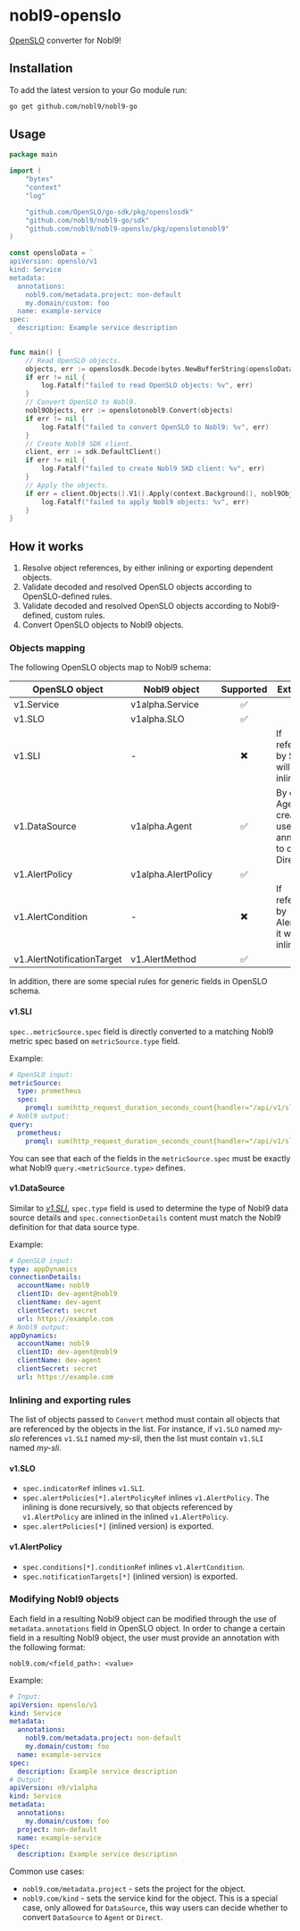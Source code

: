 # nobl9-openslo

[OpenSLO](https://openslo.com) converter for Nobl9!

## Installation

To add the latest version to your Go module run:

```sh
go get github.com/nobl9/nobl9-go
```

## Usage

```go
package main

import (
	"bytes"
	"context"
	"log"

	"github.com/OpenSLO/go-sdk/pkg/openslosdk"
	"github.com/nobl9/nobl9-go/sdk"
	"github.com/nobl9/nobl9-openslo/pkg/openslotonobl9"
)

const opensloData = `
apiVersion: openslo/v1
kind: Service
metadata:
  annotations:
    nobl9.com/metadata.project: non-default
    my.domain/custom: foo
  name: example-service
spec:
  description: Example service description
`

func main() {
	// Read OpenSLO objects.
	objects, err := openslosdk.Decode(bytes.NewBufferString(opensloData), openslosdk.FormatYAML)
	if err != nil {
		log.Fatalf("failed to read OpenSLO objects: %v", err)
	}
	// Convert OpenSLO to Nobl9.
	nobl9Objects, err := openslotonobl9.Convert(objects)
	if err != nil {
		log.Fatalf("failed to convert OpenSLO to Nobl9: %v", err)
	}
	// Create Nobl9 SDK client.
	client, err := sdk.DefaultClient()
	if err != nil {
		log.Fatalf("failed to create Nobl9 SKD client: %v", err)
	}
	// Apply the objects.
	if err = client.Objects().V1().Apply(context.Background(), nobl9Objects); err != nil {
		log.Fatalf("failed to apply Nobl9 objects: %v", err)
	}
}
```

## How it works

1. Resolve object references, by either inlining or exporting dependent objects.
2. Validate decoded and resolved OpenSLO objects according to OpenSLO-defined rules.
3. Validate decoded and resolved OpenSLO objects according to Nobl9-defined, custom rules.
4. Convert OpenSLO objects to Nobl9 objects.

### Objects mapping

The following OpenSLO objects map to Nobl9 schema:

| OpenSLO object             | Nobl9 object        | Supported | Extra rules                                                      |
|----------------------------|---------------------|:---------:|------------------------------------------------------------------|
| v1.Service                 | v1alpha.Service     |     ✅     |                                                                  |
| v1.SLO                     | v1alpha.SLO         |     ✅     |                                                                  |
| v1.SLI                     | -                   |    ✖️     | If referenced by SLO it will be inlined.                         |
| v1.DataSource              | v1alpha.Agent       |     ✅     | By default Agent is created, use annotations to create a Direct. |
| v1.AlertPolicy             | v1alpha.AlertPolicy |     ✅     |                                                                  |
| v1.AlertCondition          | -                   |    ✖️     | If referenced by AlertPolicy it will be inlined.                 |
| v1.AlertNotificationTarget | v1.AlertMethod      |     ✅     |                                                                  |

In addition, there are some special rules for generic fields in OpenSLO schema.

#### v1.SLI

`spec..metricSource.spec` field is directly converted to a matching Nobl9
metric spec based on `metricSource.type` field.

Example:

```yaml
# OpenSLO input:
metricSource:
  type: prometheus
  spec:
    promql: sum(http_request_duration_seconds_count{handler="/api/v1/slos"})
# Nobl9 output:
query:
  prometheus:
    promql: sum(http_request_duration_seconds_count{handler="/api/v1/slos"})
```

You can see that each of the fields in the `metricSource.spec` must be exactly
what Nobl9 `query.<metricSource.type>` defines.

#### v1.DataSource

Similar to [_v1.SLI_](#v1sli), `spec.type` field is used to determine the type
of Nobl9 data source details and `spec.connectionDetails` content must match
the Nobl9 definition for that data source type.

Example:

```yaml
# OpenSLO input:
type: appDynamics
connectionDetails:
  accountName: nobl9
  clientID: dev-agent@nobl9
  clientName: dev-agent
  clientSecret: secret
  url: https://example.com
# Nobl9 output:
appDynamics:
  accountName: nobl9
  clientID: dev-agent@nobl9
  clientName: dev-agent
  clientSecret: secret
  url: https://example.com
```

### Inlining and exporting rules

The list of objects passed to `Convert` method must contain all objects
that are referenced by the objects in the list.
For instance, if `v1.SLO` named _my-slo_ references `v1.SLI` named _my-sli_,
then the list must contain `v1.SLI` named _my-sli_.

#### v1.SLO

- `spec.indicatorRef` inlines `v1.SLI`.
- `spec.alertPolicies[*].alertPolicyRef` inlines `v1.AlertPolicy`.
  The inlining is done recursively, so that objects referenced by `v1.AlertPolicy`
  are inlined in the inlined `v1.AlertPolicy`.
- `spec.alertPolicies[*]` (inlined version) is exported.

#### v1.AlertPolicy

- `spec.conditions[*].conditionRef` inlines `v1.AlertCondition`.
- `spec.notificationTargets[*]` (inlined version) is exported.

### Modifying Nobl9 objects

Each field in a resulting Nobl9 object can be modified through the use of
`metadata.annotations` field in OpenSLO object.
In order to change a certain field in a resulting Nobl9 object,
the user must provide an annotation with the following format:

```
nobl9.com/<field_path>: <value>
```

Example:

```yaml
# Input:
apiVersion: openslo/v1
kind: Service
metadata:
  annotations:
    nobl9.com/metadata.project: non-default
    my.domain/custom: foo
  name: example-service
spec:
  description: Example service description
# Output:
apiVersion: n9/v1alpha
kind: Service
metadata:
  annotations:
    my.domain/custom: foo
  project: non-default
  name: example-service
spec:
  description: Example service description
```

Common use cases:

- `nobl9.com/metadata.project` - sets the project for the object.
- `nobl9.com/kind` - sets the service kind for the object.
  This is a special case, only allowed for `DataSource`, this way
  users can decide whether to convert `DataSource` to `Agent` or `Direct`.